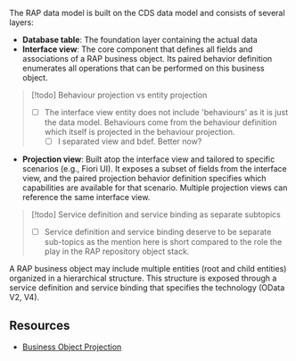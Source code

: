 The RAP data model is built on the CDS data model and consists of several layers:

- **Database table**: The foundation layer containing the actual data
- **Interface view**: The core component that defines all fields and associations of a RAP business object. Its paired behavior definition enumerates all operations that can be performed on this business object.

> [!todo] Behaviour projection vs entity projection
> - [ ] The interface view entity does not include 'behaviours' as it is just the data model. Behaviours come from the behaviour definition which itself is projected in the behaviour projection.
> 	- [ ] I separated view and bdef. Better now?

- **Projection view**: Built atop the interface view and tailored to specific scenarios (e.g., Fiori UI). It exposes a subset of fields from the interface view, and the paired projection behavior definition specifies which capabilities are available for that scenario. Multiple projection views can reference the same interface view.

> [!todo] Service definition and service binding as separate subtopics
> - [ ] Service definition and service binding deserve to be separate sub-topics as the mention here is short compared to the role the play in the RAP repository object stack.

A RAP business object may include multiple entities (root and child entities) organized in a hierarchical structure. This structure is exposed through a service definition and service binding that specifies the technology (OData V2, V4).
## Resources
- [Business Object Projection](https://help.sap.com/docs/ABAP_PLATFORM_NEW/fc4c71aa50014fd1b43721701471913d/6e7a10d30b74412a9482a80b0b88e005.html?locale=en-US)